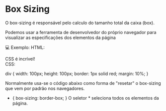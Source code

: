  # Box Sizing
 
 O box-sizing é  responsável pelo calculo do tamanho total da caixa (box).

Podemos usar a ferramenta de desenvolvedor do próprio navegador para visualizar as especificações dos elementos da página

💻 Exemplo:
HTML:

<div>
	CSS é incrível!
</div>
CSS:

div {
   width: 100px; 
   height: 100px;
   border: 1px solid red;
   margin: 10%;
}

Normalmente usa-se o código abaixo como forma de "resetar" o box-sizing que vem por padrão nos navegadores.

* {
   box-sizing: border-box;
}
O seletor * seleciona todos os elementos da página.
